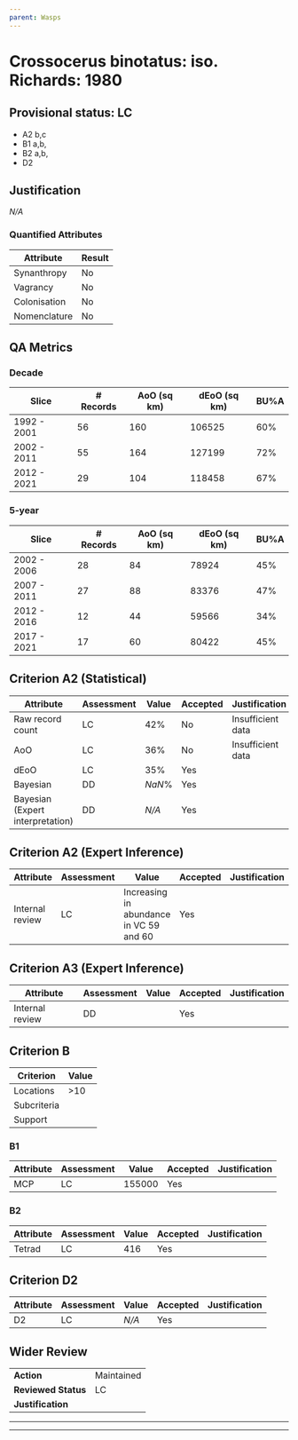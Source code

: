 ```yaml
---
parent: Wasps
---
```

# Crossocerus binotatus: iso. Richards: 1980
## Provisional status: LC
- A2 b,c
- B1 a,b, 
- B2 a,b, 
- D2

## Justification
*N/A*
### Quantified Attributes
|Attribute|Result|
|---|---|
|Synanthropy|No|
|Vagrancy|No|
|Colonisation|No|
|Nomenclature|No|
## QA Metrics
### Decade
| Slice | # Records | AoO (sq km) | dEoO (sq km) |BU%A |
|---|---|---|---|---|
|1992 - 2001|56|160|106525|60%|
|2002 - 2011|55|164|127199|72%|
|2012 - 2021|29|104|118458|67%|
### 5-year
| Slice | # Records | AoO (sq km) | dEoO (sq km) |BU%A |
|---|---|---|---|---|
|2002 - 2006|28|84|78924|45%|
|2007 - 2011|27|88|83376|47%|
|2012 - 2016|12|44|59566|34%|
|2017 - 2021|17|60|80422|45%|
## Criterion A2 (Statistical)
|Attribute|Assessment|Value|Accepted|Justification
|---|---|---|---|---|
|Raw record count|LC|42%|No|Insufficient data|
|AoO|LC|36%|No|Insufficient data|
|dEoO|LC|35%|Yes||
|Bayesian|DD|*NaN*%|Yes||
|Bayesian (Expert interpretation)|DD|*N/A*|Yes||
## Criterion A2 (Expert Inference)
|Attribute|Assessment|Value|Accepted|Justification
|---|---|---|---|---|
|Internal review|LC|Increasing in abundance in VC 59 and 60|Yes||
## Criterion A3 (Expert Inference)
|Attribute|Assessment|Value|Accepted|Justification
|---|---|---|---|---|
|Internal review|DD||Yes||
## Criterion B
|Criterion| Value|
|---|---|
|Locations|>10|
|Subcriteria||
|Support||
### B1
|Attribute|Assessment|Value|Accepted|Justification
|---|---|---|---|---|
|MCP|LC|155000|Yes||
### B2
|Attribute|Assessment|Value|Accepted|Justification
|---|---|---|---|---|
|Tetrad|LC|416|Yes||
## Criterion D2
|Attribute|Assessment|Value|Accepted|Justification
|---|---|---|---|---|
|D2|LC|*N/A*|Yes||
## Wider Review
|  |  |
|---|---|
|**Action**|Maintained|
|**Reviewed Status**|LC|
|**Justification**||
---
 ---
 <br><br>
 

